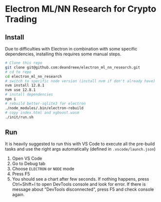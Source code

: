 # Electron ML/NN Research for Crypto Trading

## Install

Due to difficulties with Electron in combination with some specific dependencies, installing this requires some manual steps.

```bash
# Clone this repo
git clone git@github.com:deandreee/electron_ml_nn_research.git
# cd to repo
cd electron_ml_nn_research
# switch to specific node version (install nvm if don't already have)
nvm install 12.8.1
nvm use 12.8.1
# install dependencies
npm i
# rebuild better-sqlite3 for electron
./node_modules/.bin/electron-rebuild
# copy index.html and xgboost.wasm
./init/run.sh
```

## Run

It is heavily suggested to run this with VS Code to execute all the pre-build tasks and use the right args automatically (defined in `.vscode/launch.json`)

1. Open VS Code
2. Go to Debug tab
3. Choose `ELECTRON` or `NODE` mode
4. Press F5
5. You should see a chart after few seconds. If nothing happens, press Ctrl+Shift+I to open DevTools console and look for error. If there is message about "DevTools disconnected", press F5 and check console again.
